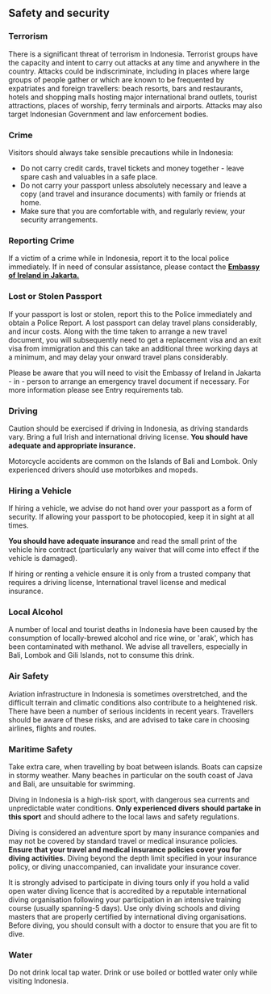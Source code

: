 ## Safety and security

### **Terrorism**

There is a significant threat of terrorism in Indonesia. Terrorist groups have the capacity and intent to carry out attacks at any time and anywhere in the country. Attacks could be indiscriminate, including in places where large groups of people gather or which are known to be frequented by expatriates and foreign travellers: beach resorts, bars and restaurants, hotels and shopping malls hosting major international brand outlets, tourist attractions, places of worship, ferry terminals and airports. Attacks may also target Indonesian Government and law enforcement bodies.

### **Crime**

Visitors should always take sensible precautions while in Indonesia:

* Do not carry credit cards, travel tickets and money together - leave spare cash and valuables in a safe place.
* Do not carry your passport unless absolutely necessary and leave a copy (and travel and insurance documents) with family or friends at home.
* Make sure that you are comfortable with, and regularly review, your security arrangements.

### **Reporting Crime**

If a victim of a crime while in Indonesia, report it to the local police immediately. If in need of consular assistance, please contact the [**Embassy of Ireland in Jakarta.**](https://www.ireland.ie/en/indonesia/jakarta/)

### **Lost or Stolen Passport**

If your passport is lost or stolen, report this to the Police immediately and obtain a Police Report. A lost passport can delay travel plans considerably, and incur costs. Along with the time taken to arrange a new travel document, you will subsequently need to get a replacement visa and an exit visa from immigration and this can take an additional three working days at a minimum, and may delay your onward travel plans considerably.

Please be aware that you will need to visit the Embassy of Ireland in Jakarta - in - person to arrange an emergency travel document if necessary. For more information please see Entry requirements tab.

### **Driving**

Caution should be exercised if driving in Indonesia, as driving standards vary. Bring a full Irish and international driving license. **You should** **have adequate and appropriate insurance.**

Motorcycle accidents are common on the Islands of Bali and Lombok. Only experienced drivers should use motorbikes and mopeds.

### **Hiring a Vehicle**

If hiring a vehicle, we advise do not hand over your passport as a form of security. If allowing your passport to be photocopied, keep it in sight at all times.

**You should have adequate insurance** and read the small print of the vehicle hire contract (particularly any waiver that will come into effect if the vehicle is damaged).

If hiring or renting a vehicle ensure it is only from a trusted company that requires a driving license, International travel license and medical insurance.

### **Local Alcohol**

A number of local and tourist deaths in Indonesia have been caused by the consumption of locally-brewed alcohol and rice wine, or 'arak', which has been contaminated with methanol. We advise all travellers, especially in Bali, Lombok and Gili Islands, not to consume this drink.

### **Air Safety**

Aviation infrastructure in Indonesia is sometimes overstretched, and the difficult terrain and climatic conditions also contribute to a heightened risk. There have been a number of serious incidents in recent years. Travellers should be aware of these risks, and are advised to take care in choosing airlines, flights and routes.

### **Maritime Safety**

Take extra care, when travelling by boat between islands. Boats can capsize in stormy weather. Many beaches in particular on the south coast of Java and Bali, are unsuitable for swimming.

Diving in Indonesia is a high-risk sport, with dangerous sea currents and unpredictable water conditions. **Only experienced divers should partake in this sport** and should adhere to the local laws and safety regulations.

Diving is considered an adventure sport by many insurance companies and may not be covered by standard travel or medical insurance policies. **Ensure that your travel and medical insurance policies cover you for diving activities.** Diving beyond the depth limit specified in your insurance policy, or diving unaccompanied, can invalidate your insurance cover.

It is strongly advised to participate in diving tours only if you hold a valid open water diving licence that is accredited by a reputable international diving organisation following your participation in an intensive training course (usually spanning-5 days). Use only diving schools and diving masters that are properly certified by international diving organisations. Before diving, you should consult with a doctor to ensure that you are fit to dive.

### **Water**

Do not drink local tap water. Drink or use boiled or bottled water only while visiting Indonesia.